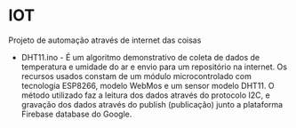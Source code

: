 # IOT
Projeto de automação através de internet das coisas

* DHT11.ino - É um algoritmo demonstrativo de coleta de dados de temperatura e umidade do ar e envio para  um repositório na internet. Os recursos usados constam de um módulo microcontrolado com tecnologia ESP8266, modelo WebMos e um sensor modelo DHT11. O método utilizado faz a leitura dos dados através do protocolo I2C, e gravação dos dados através do publish (publicação) junto a plataforma Firebase database do Google.

